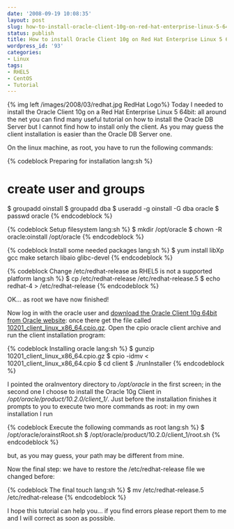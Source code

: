 ```yaml
---
date: '2008-09-19 10:08:35'
layout: post
slug: how-to-install-oracle-client-10g-on-red-hat-enterprise-linux-5-64bit
status: publish
title: How to install Oracle Client 10g on Red Hat Enterprise Linux 5 64bit
wordpress_id: '93'
categories:
- Linux
tags:
- RHEL5
- CentOS
- Tutorial
---
```


{% img left /images/2008/03/redhat.jpg RedHat Logo%} Today I needed to install the Oracle Client 10g on a Red Hat Enterprise Linux 5 64bit: all around the net you can find many useful tutorial on how to install the Oracle DB Server but I cannot find how to install only the client. As you may guess the client installation is easier than the Oracle DB Server one.

On the linux machine, as root, you have to run the following commands:

{% codeblock Preparing for installation lang:sh %}
# create user and groups
$ groupadd oinstall
$ groupadd dba
$ useradd -g oinstall -G dba oracle
$ passwd oracle
{% endcodeblock %}




{% codeblock Setup filesystem lang:sh %}
$ mkdir /opt/oracle
$ chown -R oracle:oinstall /opt/oracle
{% endcodeblock %}

{% codeblock Install some needed packages lang:sh %}
$ yum install libXp gcc make setarch libaio glibc-devel
{% endcodeblock %}

{% codeblock Change /etc/redhat-release as RHEL5 is not a supported platform lang:sh %}
$ cp /etc/redhat-release /etc/redhat-release.5
$ echo redhat-4 > /etc/redhat-release
{% endcodeblock %}

OK... as root we have now finished!

Now log in with the oracle user and [download the Oracle Client 10g 64bit from Oracle website](http://www.oracle.com/technology/software/products/database/oracle10g/htdocs/10201linx8664soft.html): once there get the file called [10201_client_linux_x86_64.cpio.gz](http://download.oracle.com/otn/linux/oracle10g/10201/10201_client_linux_x86_64.cpio.gz). Open the cpio oracle client archive and run the client installation program:

{% codeblock Installing oracle lang:sh %}
$ gunzip 10201_client_linux_x86_64.cpio.gz
$ cpio -idmv < 10201_client_linux_x86_64.cpio
$ cd client
$ ./runInstaller
{% endcodeblock %}

I pointed the oraInventory directory to */opt/oracle* in the first screen; in the second one I choose to install the Oracle 10g Client in */opt/oracle/product/10.2.0/client_1/*. Just before the installation finishes it prompts to you to execute two more commands as root: in my own installation I run

{% codeblock Execute the following commands as root lang:sh %}
$ /opt/oracle/orainstRoot.sh
$ /opt/oracle/product/10.2.0/client_1/root.sh
{% endcodeblock %}

but, as you may guess, your path may be different from mine.

Now the final step: we have to restore the /etc/redhat-release file we changed before:

{% codeblock The final touch lang:sh %}
$ mv /etc/redhat-release.5 /etc/redhat-release
{% endcodeblock %}

I hope this tutorial can help you... if you find errors please report them to me and I will correct as soon as possible.
